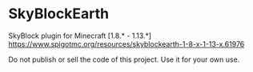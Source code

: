 # SkyBlockEarth
SkyBlock plugin for Minecraft [1.8.* - 1.13.*]
https://www.spigotmc.org/resources/skyblockearth-1-8-x-1-13-x.61976

Do not publish or sell the code of this project. Use it for your own use.
